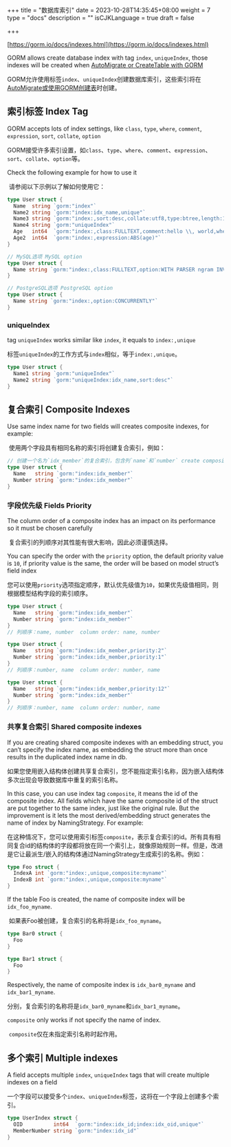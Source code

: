 +++
title = "数据库索引"
date = 2023-10-28T14:35:45+08:00
weight = 7
type = "docs"
description = ""
isCJKLanguage = true
draft = false

+++

[https://gorm.io/docs/indexes.html](https://gorm.io/docs/indexes.html)

GORM allows create database index with tag `index`, `uniqueIndex`, those indexes will be created when [AutoMigrate or CreateTable with GORM](https://gorm.io/docs/migration.html)

​	GORM允许使用标签`index`、`uniqueIndex`创建数据库索引，这些索引将在[AutoMigrate或使用GORM创建表](https://gorm.io/docs/migration.html)时创建。

## 索引标签 Index Tag

GORM accepts lots of index settings, like `class`, `type`, `where`, `comment`, `expression`, `sort`, `collate`, `option`

​	GORM接受许多索引设置，如`class`、`type`、`where`、`comment`、`expression`、`sort`、`collate`、`option`等。

Check the following example for how to use it

​	请参阅以下示例以了解如何使用它：

``` go
type User struct {
  Name  string `gorm:"index"`
  Name2 string `gorm:"index:idx_name,unique"`
  Name3 string `gorm:"index:,sort:desc,collate:utf8,type:btree,length:10,where:name3 != 'jinzhu'"`
  Name4 string `gorm:"uniqueIndex"`
  Age   int64  `gorm:"index:,class:FULLTEXT,comment:hello \\, world,where:age > 10"`
  Age2  int64  `gorm:"index:,expression:ABS(age)"`
}

// MySQL选项 MySQL option
type User struct {
  Name string `gorm:"index:,class:FULLTEXT,option:WITH PARSER ngram INVISIBLE"`
}

// PostgreSQL选项 PostgreSQL option
type User struct {
  Name string `gorm:"index:,option:CONCURRENTLY"`
}
```

### uniqueIndex

tag `uniqueIndex` works similar like `index`, it equals to `index:,unique`

​	标签`uniqueIndex`的工作方式与`index`相似，等于`index:,unique`。

``` go
type User struct {
  Name1 string `gorm:"uniqueIndex"`
  Name2 string `gorm:"uniqueIndex:idx_name,sort:desc"`
}
```

## 复合索引 Composite Indexes

Use same index name for two fields will creates composite indexes, for example:

​	使用两个字段具有相同名称的索引将创建复合索引，例如：

``` go
// 创建一个名为`idx_member`的复合索引，包含列`name`和`number` create composite index `idx_member` with columns `name`, `number`
type User struct {
  Name   string `gorm:"index:idx_member"`
  Number string `gorm:"index:idx_member"`
}
```

### 字段优先级 Fields Priority

The column order of a composite index has an impact on its performance so it must be chosen carefully

​	复合索引的列顺序对其性能有很大影响，因此必须谨慎选择。

You can specify the order with the `priority` option, the default priority value is `10`, if priority value is the same, the order will be based on model struct’s field index

​	您可以使用`priority`选项指定顺序，默认优先级值为`10`，如果优先级值相同，则根据模型结构字段的索引顺序。

``` go
type User struct {
  Name   string `gorm:"index:idx_member"`
  Number string `gorm:"index:idx_member"`
}
// 列顺序：name, number  column order: name, number

type User struct {
  Name   string `gorm:"index:idx_member,priority:2"`
  Number string `gorm:"index:idx_member,priority:1"`
}
// 列顺序：number, name  column order: number, name

type User struct {
  Name   string `gorm:"index:idx_member,priority:12"`
  Number string `gorm:"index:idx_member"`
}
// 列顺序：number, name  column order: number, name
```

### 共享复合索引 Shared composite indexes

If you are creating shared composite indexes with an embedding struct, you can’t specify the index name, as embedding the struct more than once results in the duplicated index name in db.

​	如果您使用嵌入结构体创建共享复合索引，您不能指定索引名称，因为嵌入结构体多次出现会导致数据库中重复的索引名称。

In this case, you can use index tag `composite`, it means the id of the composite index. All fields which have the same composite id of the struct are put together to the same index, just like the original rule. But the improvement is it lets the most derived/embedding struct generates the name of index by NamingStrategy. For example:

​	在这种情况下，您可以使用索引标签`composite`，表示复合索引的id。所有具有相同复合id的结构体的字段都将放在同一个索引上，就像原始规则一样。但是，改进是它让最派生/嵌入的结构体通过NamingStrategy生成索引的名称。例如：

``` go
type Foo struct {
  IndexA int `gorm:"index:,unique,composite:myname"`
  IndexB int `gorm:"index:,unique,composite:myname"`
}
```

If the table Foo is created, the name of composite index will be `idx_foo_myname`.

​	如果表Foo被创建，复合索引的名称将是`idx_foo_myname`。

``` go
type Bar0 struct {
  Foo
}

type Bar1 struct {
  Foo
}
```

Respectively, the name of composite index is `idx_bar0_myname` and `idx_bar1_myname`.

​	分别，复合索引的名称将是`idx_bar0_myname`和`idx_bar1_myname`。

`composite` only works if not specify the name of index.

​	`composite`仅在未指定索引名称时起作用。

## 多个索引 Multiple indexes

A field accepts multiple `index`, `uniqueIndex` tags that will create multiple indexes on a field

一个字段可以接受多个`index`、`uniqueIndex`标签，这将在一个字段上创建多个索引。

``` go
type UserIndex struct {
  OID          int64  `gorm:"index:idx_id;index:idx_oid,unique"`
  MemberNumber string `gorm:"index:idx_id"`
}
```